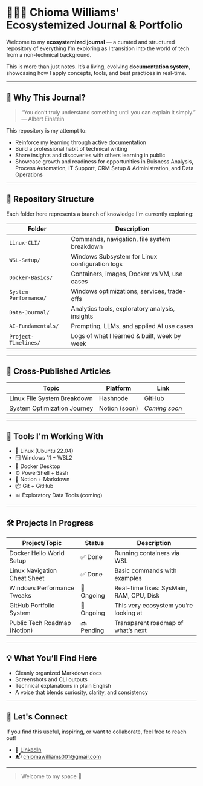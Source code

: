 # 👩🏽‍💻 Chioma Williams' Ecosystemized Journal & Portfolio

Welcome to my **ecosystemized journal** — a curated and structured repository of everything I’m exploring as I transition into the world of tech from a non-technical background.  

This is more than just notes. It’s a living, evolving **documentation system**, showcasing how I apply concepts, tools, and best practices in real-time.

---

## 🧠 Why This Journal?

> “You don’t truly understand something until you can explain it simply.”  
> — Albert Einstein

This repository is my attempt to:
- Reinforce my learning through active documentation
- Build a professional habit of technical writing
- Share insights and discoveries with others learning in public
- Showcase growth and readiness for opportunities in Buisness Analysis, Process Automation, IT Support, CRM Setup & Administration, and Data Operations

---

## 📁 Repository Structure

Each folder here represents a branch of knowledge I'm currently exploring:

| Folder                   | Description                                     |
|--------------------------|-------------------------------------------------|
| `Linux-CLI/`             | Commands, navigation, file system breakdown     |
| `WSL-Setup/`             | Windows Subsystem for Linux configuration logs |
| `Docker-Basics/`         | Containers, images, Docker vs VM, use cases     |
| `System-Performance/`    | Windows optimizations, services, trade-offs     |
| `Data-Journal/`          | Analytics tools, exploratory analysis, insights |
| `AI-Fundamentals/`       | Prompting, LLMs, and applied AI use cases       |
| `Project-Timelines/`     | Logs of what I learned & built, week by week    |

---

## 🔗 Cross-Published Articles

| Topic                             | Platform     | Link                                                  |
|----------------------------------|--------------|------------------------------------------------------- |
| Linux File System Breakdown      | Hashnode     | [GitHub](https://github.com/chioma-lab/chioma-journal/tree/main/Linux-Navigation)        |
| System Optimization Journey      | Notion (soon)| *Coming soon*                                 |

---

## 🧰 Tools I'm Working With

- 🐧 Linux (Ubuntu 22.04)
- 🪟 Windows 11 + WSL2
- 🐳 Docker Desktop
- ⚙️ PowerShell + Bash
- 📓 Notion + Markdown
- 📦 Git + GitHub
- 📊 Exploratory Data Tools (coming)

---

## 🛠️ Projects In Progress

| Project/Topic                   | Status    | Description                                  |
|--------------------------------|-----------|----------------------------------------------|
| Docker Hello World Setup       | ✅ Done    | Running containers via WSL                   |
| Linux Navigation Cheat Sheet   | ✅ Done    | Basic commands with examples                 |
| Windows Performance Tweaks     | 🔄 Ongoing | Real-time fixes: SysMain, RAM, CPU, Disk     |
| GitHub Portfolio System        | 🔄 Ongoing | This very ecosystem you’re looking at        |
| Public Tech Roadmap (Notion)   | 🔜 Pending | Transparent roadmap of what’s next           |

---

## 💡 What You’ll Find Here

- Cleanly organized Markdown docs
- Screenshots and CLI outputs
- Technical explanations in plain English
- A voice that blends curiosity, clarity, and consistency

---

## 📣 Let's Connect

If you find this useful, inspiring, or want to collaborate, feel free to reach out!

- 🔗 [LinkedIn](www.linkedin.com/in/chiom)
- 📬 chiomawilliams001@gmail.com

---

> Welcome to my space 👩

<Up>
